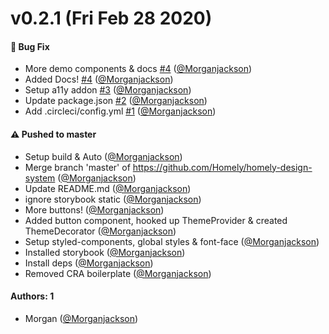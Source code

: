 # v0.2.1 (Fri Feb 28 2020)

#### 🐛  Bug Fix

- More demo components & docs [#4](https://github.com/Homely/homely-design-system/pull/4) ([@Morganjackson](https://github.com/Morganjackson))
- Added Docs! [#4](https://github.com/Homely/homely-design-system/pull/4) ([@Morganjackson](https://github.com/Morganjackson))
- Setup a11y addon [#3](https://github.com/Homely/homely-design-system/pull/3) ([@Morganjackson](https://github.com/Morganjackson))
- Update package.json [#2](https://github.com/Homely/homely-design-system/pull/2) ([@Morganjackson](https://github.com/Morganjackson))
- Add .circleci/config.yml [#1](https://github.com/Homely/homely-design-system/pull/1) ([@Morganjackson](https://github.com/Morganjackson))

#### ⚠️  Pushed to master

- Setup build & Auto  ([@Morganjackson](https://github.com/Morganjackson))
- Merge branch 'master' of https://github.com/Homely/homely-design-system  ([@Morganjackson](https://github.com/Morganjackson))
- Update README.md  ([@Morganjackson](https://github.com/Morganjackson))
- ignore storybook static  ([@Morganjackson](https://github.com/Morganjackson))
- More buttons!  ([@Morganjackson](https://github.com/Morganjackson))
- Added button component, hooked up ThemeProvider & created ThemeDecorator  ([@Morganjackson](https://github.com/Morganjackson))
- Setup styled-components, global styles & font-face  ([@Morganjackson](https://github.com/Morganjackson))
- Installed storybook  ([@Morganjackson](https://github.com/Morganjackson))
- Install deps  ([@Morganjackson](https://github.com/Morganjackson))
- Removed CRA boilerplate  ([@Morganjackson](https://github.com/Morganjackson))

#### Authors: 1

- Morgan ([@Morganjackson](https://github.com/Morganjackson))